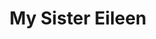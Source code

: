 ---
title: My Sister Eileen
year: 1980
opening_date: 1980-05-02
closing_date: 1980-05-07
layout: productions
featured_image: 
image_caption:
image_credit:
playbill: 
category: 
Theatre: Theatre Jacksonville
Venue: Little Theatre
cast:
  Mr. Appopolous: Mel Wilhite
  Ruth Sherwood: Nancy Kaye
  Eileen Sherwood: Nancy Mull
  Jensen: John Gombeda
  Woman with Dog: Sabina Meyer
  Dog: Sebastian
  Street Arab: Jonathan Meyer
  Drunk:
    - David Horne
    - Philip St. Laurent
  Lonigan: Doug Thomas
  The Wreck: Dick Kerekes
  Vendor: Tommy Thomson
  Mr. Fletcher: Hal Henderson
  Helen Wade: Dee Boyett
  Frank Lippen cott: Bill Merwin
  Chick Clark: Thom Scoggins
  Cossack: John Gombeda
  Violet Shelton: Joanne Schneider
  Mrs. Wade: Martha Worsley
  Robert Baker: Frank Alters
  Future Admiral:
    - Bill Blake
    - David Horne
    - Marlon Hecht
    - Philip St. Laurent
    - Tom Heffernan
    - Tommy Thomson
  Walter Sherwood: Dick Robertson
  A prospective Tenant: Nancy Lowder
  The Consul: Norman Howard
  The Sandhog: George Spelvin
crew:
  Director: Robert Knowles
  Scene Design: Hal Henderson
  Stage Manager: Laurie Kaden
  Light Technician: Pam Jackson
  Sound Technician: Barbara Stillson
  Properties:
    - Pam Jackson
    - Amelia Senhausen
    - Valerie Howard
  Set Construction:
    - Sarah Barto
    - Marty Friedman
    - Frank Friedsam
    - Tom Heffernan
    - Bebe Schroder
    - Tommy Thomson
    - Jeanne Turney
    - Cathy Watson
    - Gertrude Berman
  Costumes:
    - Nancy Kaye
    - Gerri Turbow
  Box Office:
    - Barbara Stillson
    - Gert Berman
    - Shirley Cooke
    - Anne Dubow
    - Nancy Frankhouser
    - Sabina Meyer
    - Pat Somers

orchestra:
external_links:
---